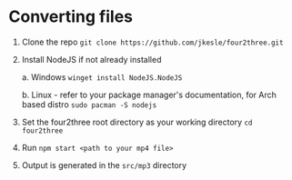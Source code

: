 # Converting files

1. Clone the repo `git clone https://github.com/jkesle/four2three.git`
2. Install NodeJS if not already installed

   a. Windows `winget install NodeJS.NodeJS`

   b. Linux - refer to your package manager's documentation, for Arch based distro `sudo pacman -S nodejs`
3. Set the four2three root directory as your working directory `cd four2three`
4. Run `npm start <path to your mp4 file>`
5. Output is generated in the `src/mp3` directory
